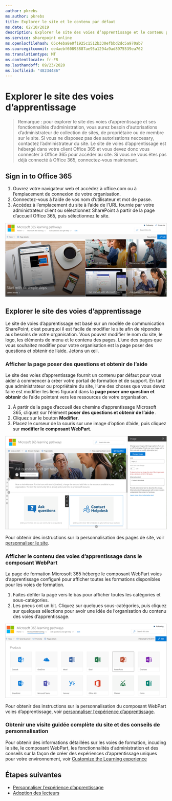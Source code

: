 ```yaml
---
author: pkrebs
ms.author: pkrebs
title: Explorer le site et le contenu par défaut
ms.date: 02/10/2019
description: Explorer le site des voies d’apprentissage et le contenu par défaut
ms.service: sharepoint online
ms.openlocfilehash: 65c4eba8e0f1925c1512b330efbbd2dc5a970ab7
ms.sourcegitcommit: ee4aebf60893887ae95a1294a9ad8975539ea762
ms.translationtype: MT
ms.contentlocale: fr-FR
ms.lasthandoff: 09/23/2020
ms.locfileid: "48234486"
---
```

# <a name="explore-the-learning-pathways-site"></a>Explorer le site des voies d’apprentissage

> Remarque : pour explorer le site des voies d’apprentissage et ses fonctionnalités d’administration, vous aurez besoin d’autorisations d’administrateur de collection de sites, de propriétaire ou de membre sur le site. Si vous ne disposez pas des autorisations neccesary, contactez l’administrateur du site. Le site de voies d’apprentissage est hébergé dans votre client Office 365 et vous devez donc vous connecter à Office 365 pour accéder au site. Si vous ne vous êtes pas déjà connecté à Office 365, connectez-vous maintenant. 

## <a name="sign-in-to-office-365"></a>Sign in to Office 365 

1.  Ouvrez votre navigateur web et accédez à office.com ou à l’emplacement de connexion de votre organisation. 
2.  Connectez-vous à l’aide de vos nom d’utilisateur et mot de passe.
3.  Accédez à l’emplacement du site à l’aide de l’URL fournie par votre administrateur client ou sélectionnez SharePoint à partir de la page d’accueil Office 365, puis sélectionnez le site. 

![cg-introducing.png](media/cg-introducing.png)

## <a name="explore-the-learning-pathways-site"></a>Explorer le site des voies d’apprentissage

Le site de voies d’apprentissage est basé sur un modèle de communication SharePoint, c’est pourquoi il est facile de modifier le site afin de répondre aux besoins de votre organisation. Vous pouvez modifier le nom du site, le logo, les éléments de menu et le contenu des pages. L’une des pages que vous souhaitez modifier pour votre organisation est la page poser des questions et obtenir de l’aide. Jetons un œil.

### <a name="view-the-ask-questions-and-get-help-page"></a>Afficher la page poser des questions et obtenir de l’aide

Le site des voies d’apprentissage fournit un contenu par défaut pour vous aider à commencer à créer votre portail de formation et de support. En tant que administrateur ou propriétaire du site, l’une des choses que vous devez faire est modifier les liens figurant dans la **page poser une question et obtenir** de l’aide pointent vers les ressources de votre organisation. 

1.  À partir de la page d’accueil des chemins d’apprentissage Microsoft 365, cliquez sur l’élément **poser des questions et obtenir de l’aide** .
2.  Cliquez sur le bouton **Modifier**.
3.  Placez le curseur de la souris sur une image d’option d’aide, puis cliquez sur **modifier le composant WebPart**.

![cg-edithelp.png](media/cg-edithelp.png)

Pour obtenir des instructions sur la personnalisation des pages de site, voir [personnaliser le site](custom_edithelp.md).

### <a name="view-the-learning-pathways-content-in-the-web-part"></a>Afficher le contenu des voies d’apprentissage dans le composant WebPart
La page de formation Microsoft 365 héberge le composant WebPart voies d’apprentissage configuré pour afficher toutes les formations disponibles pour les voies de formation. 

1. Faites défiler la page vers le bas pour afficher toutes les catégories et sous-catégories.
2. Les pneus ont un bit. Cliquez sur quelques sous-catégories, puis cliquez sur quelques sélections pour avoir une idée de l’organisation du contenu des voies d’apprentissage. 

![cg-gotoall.png](media/cg-gotoall.png)

Pour obtenir des instructions sur la personnalisation du composant WebPart voies d’apprentissage, voir [personnaliser l’expérience d’apprentissage](custom_overview.md).

### <a name="get-a-complete-site-tour-and-customization-guidance"></a>Obtenir une visite guidée complète du site et des conseils de personnalisation
Pour obtenir des informations détaillées sur les voies de formation, incuding le site, le composant WebPart, les fonctionnalités d’administration et des conseils sur la façon de créer des expériences d’apprentissage uniques pour votre environnement, voir [Customize the Learning experience](custom_overview.md)

## <a name="next-steps"></a>Étapes suivantes
- [Personnaliser l’expérience d’apprentissage](custom_overview.md)
- [Adoption des lecteurs](driveadoption.md) 
